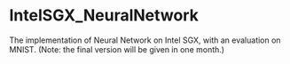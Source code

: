 # IntelSGX_NeuralNetwork
The implementation of Neural Network on Intel SGX, with an evaluation on MNIST. (Note: the final version will be given in one month.)
